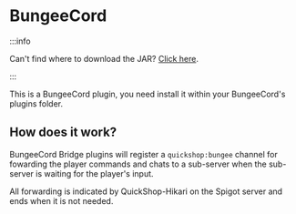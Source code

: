 # BungeeCord

:::info

Can't find where to download the JAR? [Click here](../faq/where-addons-compacts-at.md).

:::

This is a BungeeCord plugin, you need install it within your BungeeCord's plugins folder.

## How does it work?

BungeeCord Bridge plugins will register a `quickshop:bungee` channel for fowarding the player commands and chats to a sub-server when the sub-server is waiting for the player's input.

All forwarding is indicated by QuickShop-Hikari on the Spigot server and ends when it is not needed.
